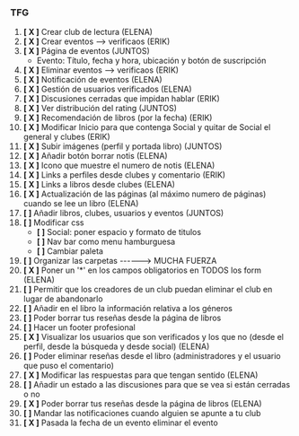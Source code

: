 ### TFG

1) **[ X ]** Crear club de lectura (ELENA)
2) **[ X ]** Crear eventos --> verificaos (ERIK)
3) **[ X ]** Página de eventos (JUNTOS)
	- Evento: Título, fecha y hora, ubicación y botón de suscripción
4) **[ X ]** Eliminar eventos --> verificaos (ERIK)
5) **[ X ]** Notificación de eventos (ELENA)
6) **[ X ]** Gestión de usuarios verificados (ELENA)
7) **[ X ]** Discusiones cerradas que impidan hablar (ERIK)
8) **[ X ]** Ver distribución del rating (JUNTOS)
9) **[ X ]** Recomendación de libros (por la fecha) (ERIK)
10) **[ X ]** Modificar Inicio para que contenga Social y quitar de Social el general y clubes (ERIK)
11) **[ X ]** Subir imágenes (perfil y portada libro) (JUNTOS)
12) **[ X ]** Añadir botón borrar notis (ELENA)
13) **[ X ]** Icono que muestre el numero de notis (ELENA)
14) **[ X ]** Links a perfiles desde clubes y comentario (ERIK)
15) **[ X ]** Links a libros desde clubes (ELENA)
16) **[ X ]** Actualización de las páginas (al máximo numero de páginas) cuando se lee un libro (ELENA)
17) **[  ]** Añadir libros, clubes, usuarios y eventos (JUNTOS)
18) **[  ]** Modificar css
	- **[  ]** Social: poner espacio y formato de titulos
	- **[  ]** Nav bar como menu hamburguesa
	- **[  ]** Cambiar paleta
19) **[  ]** Organizar las carpetas ------> MUCHA FUERZA
20) **[ X ]** Poner un '*' en los campos obligatorios en TODOS los form (ELENA)
21) **[  ]** Permitir que los creadores de un club puedan eliminar el club en lugar de abandonarlo
22) **[  ]** Añadir en el libro la información relativa a los géneros
23) **[  ]** Poder borrar tus reseñas desde la página de libros
24) **[  ]** Hacer un footer profesional
25) **[ X ]** Visualizar los usuarios que son verificados y los que no (desde el perfil, desde la búsqueda y desde social) (ELENA)
26) **[  ]** Poder eliminar reseñas desde el libro (administradores y el usuario que puso el comentario)
27) **[ X ]** Modificar las respuestas para que tengan sentido (ELENA)
28) **[  ]** Añadir un estado a las discusiones para que se vea si están cerradas o no
29) **[ X ]** Poder borrar tus reseñas desde la página de libros (ELENA)
30) **[  ]** Mandar las notificaciones cuando alguien se apunte a tu club
31) **[ X ]** Pasada la fecha de un evento eliminar el evento
